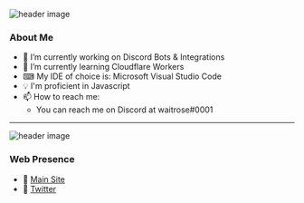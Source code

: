 ![header image](https://i.imgur.com/WIaV0FE.png)

### About Me

- 🔭 I’m currently working on Discord Bots & Integrations
- 🌱 I’m currently learning Cloudflare Workers
- ⌨ My IDE of choice is: Microsoft Visual Studio Code
- :bulb: I'm proficient in Javascript
- 📫 How to reach me: 
  - You can reach me on Discord at waitrose#0001

---

![header image](https://github-readme-stats.vercel.app/api?username=WaitroseDev&show_icons=true&hide_border=true)

### Web Presence

- 🎉 [Main Site](https://waitrose.wtf)
- 🐧 [Twitter](https://twitter.com/WaitroseMgmt)
